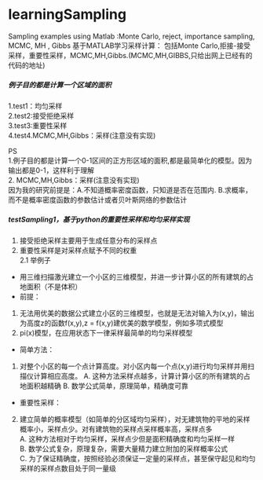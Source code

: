 # learningSampling
Sampling examples using Matlab :Monte Carlo, reject, importance sampling, MCMC, MH , Gibbs
基于MATLAB学习采样计算：
包括Monte Carlo,拒接-接受采样，重要性采样，MCMC,MH,Gibbs.(MCMC,MH,GIBBS,只给出网上已经有的代码的地址)

##### 例子目的都是计算一个区域的面积    
1.test1：均匀采样  
2.test2:接受拒绝采样  
3.test3:重要性采样  
4.test4.MCMC,MH,Gibbs：采样(注意没有实现)  

PS  
1.例子目的都是计算一个0-1区间的正方形区域的面积,都是最简单化的模型。因为输出都是0-1，这样利于理解   
2.  MCMC,MH,Gibbs：采样(注意没有实现)    
因为我的研究前提是：A.不知道概率密度函数，只知道是否在范围内. B.求概率，而不是概率密度函数的参数估计或者贝叶斯网络的参数估计  

##### testSampling1，基于python的重要性采样和均匀采样实现
1. 接受拒绝采样主要用于生成任意分布的采样点
2. 重要性采样是对采样点赋予不同的权重  
2.1 举例子
+ 用三维扫描激光建立一个小区的三维模型，并进一步计算小区的所有建筑的占地面积（不是体积）
+ 前提：
1. 无法用优美的数据公式建立小区的三维模型，也就是无法对输入为(x,y)，输出为高度z的函数f(x,y),z = f(x,y)建优美的数学模型，例如多项式模型
2. pi(x)模型，在应用状态下一律采样最简单的均匀采样模型

+ 简单方法：  
1. 对整个小区的每一个点计算高度。对小区内每一个点(x,y)进行均匀采样并用扫描仪计算相应高度。
A. 这种方法采样点越多，计算计算小区的所有建筑的占地面积越精确 
B. 数学公式简单，原理简单，精确度可靠  

+ 重要性采样：
2. 建立简单的概率模型（如简单的分区域均匀采样），对无建筑物的平地的采样概率小，采样点少。对有建筑物的采样点采样概率高，采样点多  
A. 这种方法相对于均匀采样，采样点少但是面积精确度和均匀采样一样  
B. 数学公式复杂，原理复杂，需要大量精力建立附加的采样概率公式  
C. 为了保证精确度，按照经验必须保证一定量的采样点，甚至保守起见和均匀采样的采样点数目处于同一量级  
